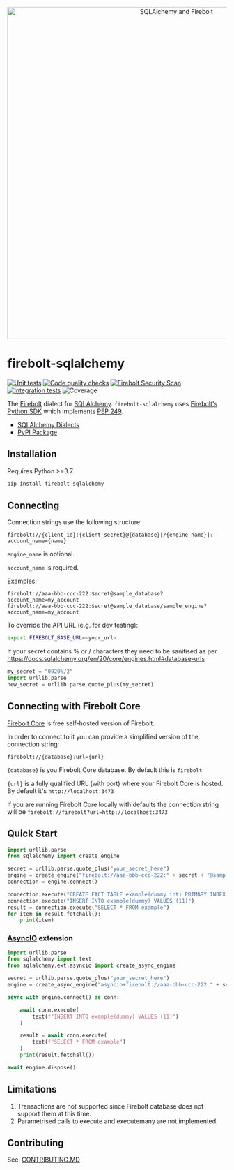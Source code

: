 <p align="center">
    <img width="761" alt="SQLAlchemy and Firebolt" src="https://user-images.githubusercontent.com/7674553/145249436-534b3cc0-2350-4f7e-9c56-78ffbcc0f003.png">
</p>

# firebolt-sqlalchemy

[![Unit tests](https://github.com/firebolt-db/firebolt-sqlalchemy/actions/workflows/unit-tests.yml/badge.svg)](https://github.com/firebolt-db/firebolt-sqlalchemy/actions/workflows/unit-tests.yml)
[![Code quality checks](https://github.com/firebolt-db/firebolt-sqlalchemy/actions/workflows/code-check.yml/badge.svg)](https://github.com/firebolt-db/firebolt-sqlalchemy/actions/workflows/code-check.yml)
[![Firebolt Security Scan](https://github.com/firebolt-db/firebolt-sqlalchemy/actions/workflows/security-scan.yml/badge.svg)](https://github.com/firebolt-db/firebolt-sqlalchemy/actions/workflows/security-scan.yml)
[![Integration tests](https://github.com/firebolt-db/firebolt-sqlalchemy/actions/workflows/python-integration-tests.yml/badge.svg)](https://github.com/firebolt-db/firebolt-sqlalchemy/actions/workflows/python-integration-tests.yml)
![Coverage](https://img.shields.io/endpoint?url=https://gist.githubusercontent.com/ptiurin/64f31d124b7249319234d247ade4a7db/raw/firebolt-sqlalchemy-coverage.json)



The [Firebolt](https://www.firebolt.io/) dialect for [SQLAlchemy](https://www.sqlalchemy.org/). `firebolt-sqlalchemy` uses [Firebolt's Python SDK](https://github.com/firebolt-db/firebolt-python-sdk) which implements [PEP 249](https://www.python.org/dev/peps/pep-0249/).

* [SQLAlchemy Dialects](https://docs.sqlalchemy.org/en/20/dialects/index.html#external-dialects)
* [PyPI Package](https://pypi.org/project/firebolt-sqlalchemy/)

## Installation

Requires Python >=3.7.

```bash
pip install firebolt-sqlalchemy
```

## Connecting

Connection strings use the following structure:

```
firebolt://{client_id}:{client_secret}@{database}[/{engine_name}]?account_name={name}
```

`engine_name` is optional.

`account_name` is required.

Examples:

```
firebolt://aaa-bbb-ccc-222:$ecret@sample_database?account_name=my_account
firebolt://aaa-bbb-ccc-222:$ecret@sample_database/sample_engine?account_name=my_account
```

To override the API URL (e.g. for dev testing):

```bash
export FIREBOLT_BASE_URL=<your_url>
```

If your secret contains % or / characters they need to be sanitised as per https://docs.sqlalchemy.org/en/20/core/engines.html#database-urls
```python
my_secret = "0920%/2"
import urllib.parse
new_secret = urllib.parse.quote_plus(my_secret)
```

## Connecting with Firebolt Core

[Firebolt Core](https://docs.firebolt.io/firebolt-core) is free self-hosted version of Firebolt.

In order to connect to it you can provide a simplified version of the connection string:

```
firebolt://{database}?url={url}
```

`{database}` is you Firebolt Core database. By default this is `firebolt`

`{url}` is a fully qualified URL (with port) where your Firebolt Core is hosted. By default it's `http://localhost:3473`

If you are running Firebolt Core locally with defaults the connection string will be `firebolt://firebolt?url=http://localhost:3473`


## Quick Start

```python
import urllib.parse
from sqlalchemy import create_engine

secret = urllib.parse.quote_plus("your_secret_here")
engine = create_engine("firebolt://aaa-bbb-ccc-222:" + secret + "@sample_database/sample_engine?account_name=my_account")
connection = engine.connect()

connection.execute("CREATE FACT TABLE example(dummy int) PRIMARY INDEX dummy")
connection.execute("INSERT INTO example(dummy) VALUES (11)")
result = connection.execute("SELECT * FROM example")
for item in result.fetchall():
    print(item)
```

### [AsyncIO](https://docs.sqlalchemy.org/en/20/orm/extensions/asyncio.html) extension

```python
import urllib.parse
from sqlalchemy import text
from sqlalchemy.ext.asyncio import create_async_engine

secret = urllib.parse.quote_plus("your_secret_here")
engine = create_async_engine("asyncio+firebolt://aaa-bbb-ccc-222:" + secret + "@sample_database/sample_engine?account_name=my_account")

async with engine.connect() as conn:

    await conn.execute(
        text(f"INSERT INTO example(dummy) VALUES (11)")
    )

    result = await conn.execute(
        text(f"SELECT * FROM example")
    )
    print(result.fetchall())

await engine.dispose()
```


## Limitations

1. Transactions are not supported since Firebolt database does not support them at this time.
1. Parametrised calls to execute and executemany are not implemented.

## Contributing

See: [CONTRIBUTING.MD](https://github.com/firebolt-db/firebolt-sqlalchemy/tree/master/CONTRIBUTING.MD)
